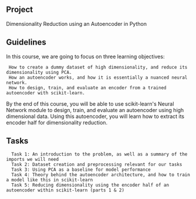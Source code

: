 ## Project
Dimensionality Reduction using an Autoencoder in Python 
## Guidelines
In this course, we are going to focus on three learning objectives:

     How to create a dummy dataset of high dimensionality, and reduce its dimensionality using PCA.
     How an autoencoder works, and how it is essentially a nuanced neural network.
     How to design, train, and evaluate an encoder from a trained autoencoder with scikit-learn.

By the end of this course, you will be able to use scikit-learn's Neural Network module to design, train, and evaluate an autoencoder using high dimensional data. Using this autoencoder, you will learn how to extract its encoder half for dimensionality reduction.

## Tasks
  ```
    Task 1: An introduction to the problem, as well as a summary of the imports we will need
    Task 2: Dataset creation and preprocessing relevant for our tasks
    Task 3: Using PCA as a baseline for model performance
    Task 4: Theory behind the autoencoder architecture, and how to train a model like this in scikit-learn
    Task 5: Reducing dimensionality using the encoder half of an autoencoder within scikit-learn (parts 1 & 2)
  ```

